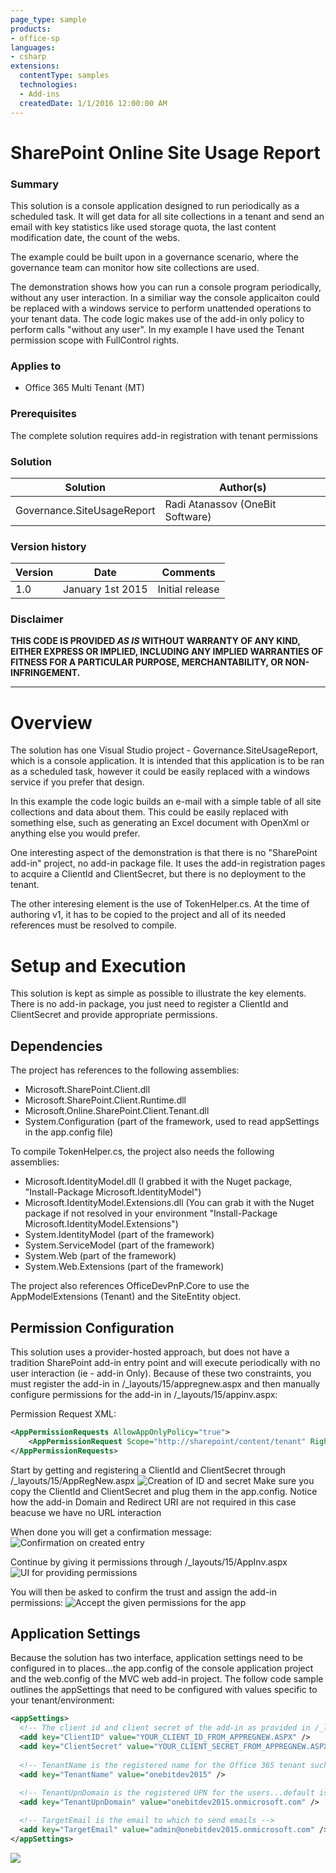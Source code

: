 ```yaml
---
page_type: sample
products:
- office-sp
languages:
- csharp
extensions:
  contentType: samples
  technologies:
  - Add-ins
  createdDate: 1/1/2016 12:00:00 AM
---
```

# SharePoint Online Site Usage Report #

### Summary ###
This solution is a console application designed to run periodically as a scheduled task. It will get data for all site collections in a tenant and send an email with key statistics like used storage quota, the last content modification date, the count of the webs.

The example could be built upon in a governance scenario, where the governance team can monitor how site collections are used.

The demonstration shows how you can run a console program periodically, without any user interaction. In a similiar way the console applicaiton could be replaced with a windows service to perform unattended operations to your tenant data. The code logic makes use of the add-in only policy to perform calls "without any user". In my example I have used the Tenant permission scope with FullControl rights.  

### Applies to ###
-  Office 365 Multi Tenant (MT)

### Prerequisites ###
The complete solution requires add-in registration with tenant permissions

### Solution ###
Solution | Author(s)
---------|----------
Governance.SiteUsageReport | Radi Atanassov (OneBit Software)

### Version history ###
Version  | Date | Comments
---------| -----| --------
1.0  | January 1st 2015 | Initial release

### Disclaimer ###
**THIS CODE IS PROVIDED *AS IS* WITHOUT WARRANTY OF ANY KIND, EITHER EXPRESS OR IMPLIED, INCLUDING ANY IMPLIED WARRANTIES OF FITNESS FOR A PARTICULAR PURPOSE, MERCHANTABILITY, OR NON-INFRINGEMENT.**

----------

# Overview #
The solution has one Visual Studio project - Governance.SiteUsageReport, which is a console application. It is intended that this application is to be ran as a scheduled task, however it could be easily replaced with a windows service if you prefer that design.

In this example the code logic builds an e-mail with a simple table of all site collections and data about them. This could be easily replaced with something else, such as generating an Excel document with OpenXml or anything else you would prefer.

One interesting aspect of the demonstration is that there is no "SharePoint add-in" project, no add-in package file. It uses the add-in registration pages to acquire a ClientId and ClientSecret, but there is no deployment to the tenant.

The other interesing element is the use of TokenHelper.cs. At the time of authoring v1, it has to be copied to the project and all of its needed references must be resolved to compile.

# Setup and Execution #
This solution is kept as simple as possible to illustrate the key elements. There is no add-in package, you just need to register a ClientId and ClientSecret and provide appropriate permissions.

## Dependencies ##
The project has references to the following assemblies:

- Microsoft.SharePoint.Client.dll
- Microsoft.SharePoint.Client.Runtime.dll
- Microsoft.Online.SharePoint.Client.Tenant.dll
- System.Configuration (part of the framework, used to read appSettings in the app.config file)

To compile TokenHelper.cs, the project also needs the following assemblies:
- Microsoft.IdentityModel.dll (I grabbed it with the Nuget package, "Install-Package Microsoft.IdentityModel")
- Microsoft.IdentityModel.Extensions.dll (You can grab it with the Nuget package if not resolved in your environment "Install-Package Microsoft.IdentityModel.Extensions")
- System.IdentityModel (part of the framework)
- System.ServiceModel (part of the framework)
- System.Web (part of the framework)
- System.Web.Extensions (part of the framework)

The project also references OfficeDevPnP.Core to use the AppModelExtensions (Tenant) and the SiteEntity object.

## Permission Configuration ##
This solution uses a provider-hosted approach, but does not have a tradition SharePoint add-in entry point and will execute periodically with no user interaction (ie - add-in Only). Because of these two constraints, you must register the add-in in /_layouts/15/appregnew.aspx and then manually configure permissions for the add-in in /_layouts/15/appinv.aspx:

Permission Request XML:

```XML
<AppPermissionRequests AllowAppOnlyPolicy="true">
    <AppPermissionRequest Scope="http://sharepoint/content/tenant" Right="FullControl" />
</AppPermissionRequests>
```
Start by getting and registering a ClientId and ClientSecret through /_layouts/15/AppRegNew.aspx
![Creation of ID and secret](http://i.imgur.com/qjzXtwD.png)
Make sure you copy the ClientId and ClientSecret and plug them in the app.config. Notice how the add-in Domain and Redirect URI are not required in this case beacuse we have no URL interaction

When done you will get a confirmation message:
![Confirmation on created entry](http://i.imgur.com/sWwsXDk.png)

Continue by giving it permissions through /_layouts/15/AppInv.aspx
![UI for providing permissions](http://i.imgur.com/F7TloiO.png)

You will then be asked to confirm the trust and assign the add-in permissions:
![Accept the given permissions for the app](http://i.imgur.com/s1G5MNX.png)


## Application Settings ##
Because the solution has two interface, application settings need to be configured in to places...the app.config of the console application project and the web.config of the MVC web add-in project. The follow code sample outlines the appSettings that need to be configured with values specific to your tenant/environment:

```XML
<appSettings>
  <!-- The client id and client secret of the add-in as provided in /_layouts/15/appregnew.aspx -->
  <add key="ClientID" value="YOUR_CLIENT_ID_FROM_APPREGNEW.ASPX" />
  <add key="ClientSecret" value="YOUR_CLIENT_SECRET_FROM_APPREGNEW.ASPX" />
  
  <!-- TenantName is the registered name for the Office 365 tenant such as onebitdev2015 -->
  <add key="TenantName" value="onebitdev2015" /> 
  
  <!-- TenantUpnDomain is the registered UPN for the users...default is TENANTNAME.onmicrosoft.com -->
  <add key="TenantUpnDomain" value="onebitdev2015.onmicrosoft.com" /> 

  <!-- TargetEmail is the email to which to send emails -->
  <add key="TargetEmail" value="admin@onebitdev2015.onmicrosoft.com" />
</appSettings>
```
<img src="https://telemetry.sharepointpnp.com/pnp/solutions/Governance.SiteUsageReport" />
